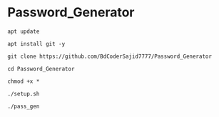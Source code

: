 # Password_Generator
```
apt update
```
```
apt install git -y
```
```
git clone https://github.com/BdCoderSajid7777/Password_Generator
```
```
cd Password_Generator
```
```
chmod +x *
```
```
./setup.sh
```
```
./pass_gen
```
